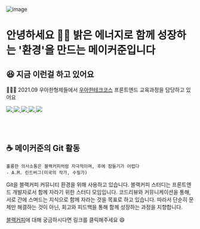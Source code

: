![image](https://user-images.githubusercontent.com/72922397/133402101-538db69e-0b1f-4f5c-8aeb-8339c681c38d.png)

<h1>
안녕하세요 👋🏼 
밝은 에너지로 함께 성장하는 '환경'을 만드는 메이커준입니다
</h1>

## 😆 지금 이런걸 하고 있어요
👨🏻‍🏫 2021.09 우아한형제들에서 [우아한테크코스](https://woowacourse.github.io/) 프론트엔드 교육과정을 담당하고 있어요

<a href="https://blog.makerjun.com" target="_blank">
  <img src="https://img.shields.io/badge/Profile-f9af00?style=flat-square&logo=About.me&logoColor=white"/>
</a>

<a href="https://blog.makerjun.com" target="_blank">
  <img src="https://img.shields.io/badge/Blog-000000?style=flat-square&logo=Notion&logoColor=white"/>
</a>

<a href="https://blog.makerjun.com" target="_blank">
  <img src="https://img.shields.io/badge/LinkedIn-0A66C2?style=flat-square&logo=LinkedIn&logoColor=white"/>
</a>

<a href="https://blog.makerjun.com" target="_blank">
  <img src="https://img.shields.io/badge/Instagram-E4405F?style=flat-square&logo=Instagram&logoColor=white"/>
</a>

<a href="https://blog.makerjun.com" target="_blank">
  <img src="https://img.shields.io/badge/Facebook-1877F2?style=flat-square&logo=Facebook&logoColor=white"/>
</a>


<br/><br/>

## ☕  메이커준의 Git 활동
```
훌륭한 의사소통은 블랙커피처럼 자극적이며, 후에 잠들기가 어렵다
- A.M. 린드버그(미국의 작가, 수필가)
```
Git을 블랙커피 커뮤니티 환경을 위해 사용하고 있습니다.
블랙커피 스터디는 프론트엔드 개발자로서 함께 자라기 위한 스터디 모임입니다. 
코드리뷰와 커뮤니케이션을 통해, 서로 간에 스며드는 지식으로 함께 자라는 것을 목표로 하고 있습니다.
따라서 단순히 문제만 해결하는 것이 아닌, 회고와 피드백을 통해 함께 성장하는 과정을 지향합니다.

[블랙커피](https://makerjun.notion.site/a4b0234907a94e0ca3214f3a55999c55)에 대해 궁금하시다면 링크를 클릭해주세요 😄

